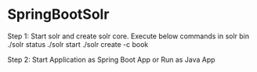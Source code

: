 # SpringBootSolr


Step 1:
Start solr and create solr core. Execute below commands in solr bin
  ./solr status
  ./solr start
  ./solr create -c book
  
Step 2:
Start Application as Spring Boot App or Run as Java App
